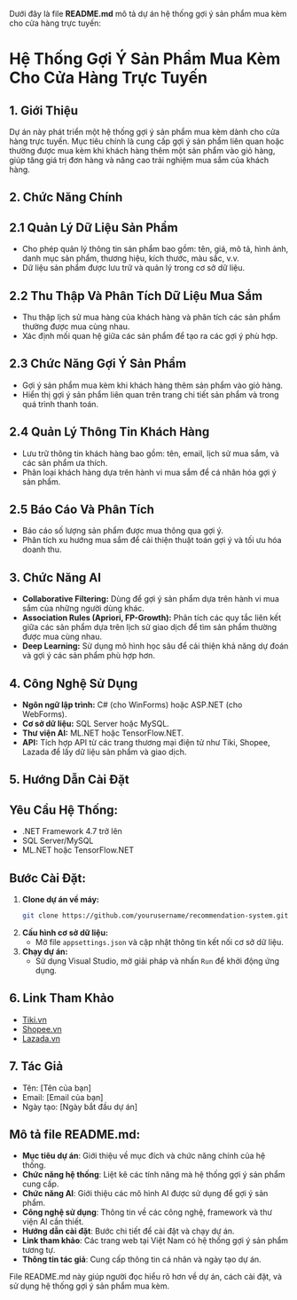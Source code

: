 Dưới đây là file **README.md** mô tả dự án hệ thống gợi ý sản phẩm mua kèm cho cửa hàng trực tuyến:

# Hệ Thống Gợi Ý Sản Phẩm Mua Kèm Cho Cửa Hàng Trực Tuyến

## 1. Giới Thiệu
Dự án này phát triển một hệ thống gợi ý sản phẩm mua kèm dành cho cửa hàng trực tuyến. Mục tiêu chính là cung cấp gợi ý sản phẩm liên quan hoặc thường được mua kèm khi khách hàng thêm một sản phẩm vào giỏ hàng, giúp tăng giá trị đơn hàng và nâng cao trải nghiệm mua sắm của khách hàng.

## 2. Chức Năng Chính
## 2.1 Quản Lý Dữ Liệu Sản Phẩm
- Cho phép quản lý thông tin sản phẩm bao gồm: tên, giá, mô tả, hình ảnh, danh mục sản phẩm, thương hiệu, kích thước, màu sắc, v.v.
- Dữ liệu sản phẩm được lưu trữ và quản lý trong cơ sở dữ liệu.

## 2.2 Thu Thập Và Phân Tích Dữ Liệu Mua Sắm
- Thu thập lịch sử mua hàng của khách hàng và phân tích các sản phẩm thường được mua cùng nhau.
- Xác định mối quan hệ giữa các sản phẩm để tạo ra các gợi ý phù hợp.

## 2.3 Chức Năng Gợi Ý Sản Phẩm
- Gợi ý sản phẩm mua kèm khi khách hàng thêm sản phẩm vào giỏ hàng.
- Hiển thị gợi ý sản phẩm liên quan trên trang chi tiết sản phẩm và trong quá trình thanh toán.

## 2.4 Quản Lý Thông Tin Khách Hàng
- Lưu trữ thông tin khách hàng bao gồm: tên, email, lịch sử mua sắm, và các sản phẩm ưa thích.
- Phân loại khách hàng dựa trên hành vi mua sắm để cá nhân hóa gợi ý sản phẩm.

## 2.5 Báo Cáo Và Phân Tích
- Báo cáo số lượng sản phẩm được mua thông qua gợi ý.
- Phân tích xu hướng mua sắm để cải thiện thuật toán gợi ý và tối ưu hóa doanh thu.

## 3. Chức Năng AI
- **Collaborative Filtering:** Dùng để gợi ý sản phẩm dựa trên hành vi mua sắm của những người dùng khác.
- **Association Rules (Apriori, FP-Growth):** Phân tích các quy tắc liên kết giữa các sản phẩm dựa trên lịch sử giao dịch để tìm sản phẩm thường được mua cùng nhau.
- **Deep Learning:** Sử dụng mô hình học sâu để cải thiện khả năng dự đoán và gợi ý các sản phẩm phù hợp hơn.

## 4. Công Nghệ Sử Dụng
- **Ngôn ngữ lập trình:** C# (cho WinForms) hoặc ASP.NET (cho WebForms).
- **Cơ sở dữ liệu:** SQL Server hoặc MySQL.
- **Thư viện AI:** ML.NET hoặc TensorFlow.NET.
- **API:** Tích hợp API từ các trang thương mại điện tử như Tiki, Shopee, Lazada để lấy dữ liệu sản phẩm và giao dịch.

## 5. Hướng Dẫn Cài Đặt
## Yêu Cầu Hệ Thống:
- .NET Framework 4.7 trở lên
- SQL Server/MySQL
- ML.NET hoặc TensorFlow.NET

## Bước Cài Đặt:
1. **Clone dự án về máy:**
   ```bash
   git clone https://github.com/yourusername/recommendation-system.git
   ```
2. **Cấu hình cơ sở dữ liệu:**
   - Mở file `appsettings.json` và cập nhật thông tin kết nối cơ sở dữ liệu.
3. **Chạy dự án:**
   - Sử dụng Visual Studio, mở giải pháp và nhấn `Run` để khởi động ứng dụng.

## 6. Link Tham Khảo
- [Tiki.vn](https://tiki.vn)
- [Shopee.vn](https://shopee.vn)
- [Lazada.vn](https://lazada.vn)

## 7. Tác Giả
- Tên: [Tên của bạn]
- Email: [Email của bạn]
- Ngày tạo: [Ngày bắt đầu dự án]

## Mô tả file README.md:
- **Mục tiêu dự án**: Giới thiệu về mục đích và chức năng chính của hệ thống.
- **Chức năng hệ thống**: Liệt kê các tính năng mà hệ thống gợi ý sản phẩm cung cấp.
- **Chức năng AI**: Giới thiệu các mô hình AI được sử dụng để gợi ý sản phẩm.
- **Công nghệ sử dụng**: Thông tin về các công nghệ, framework và thư viện AI cần thiết.
- **Hướng dẫn cài đặt**: Bước chi tiết để cài đặt và chạy dự án.
- **Link tham khảo**: Các trang web tại Việt Nam có hệ thống gợi ý sản phẩm tương tự.
- **Thông tin tác giả**: Cung cấp thông tin cá nhân và ngày tạo dự án.

File README.md này giúp người đọc hiểu rõ hơn về dự án, cách cài đặt, và sử dụng hệ thống gợi ý sản phẩm mua kèm.
